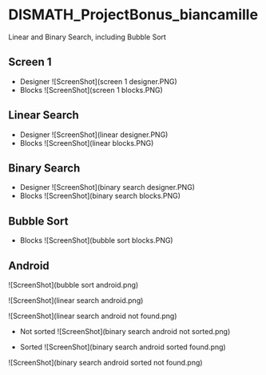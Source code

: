 # DISMATH_ProjectBonus_biancamille
Linear and Binary Search, including Bubble Sort

## Screen 1
- Designer
![ScreenShot](screen 1 designer.PNG)
- Blocks
![ScreenShot](screen 1 blocks.PNG)

## Linear Search
- Designer
![ScreenShot](linear designer.PNG)
- Blocks
![ScreenShot](linear blocks.PNG)

## Binary Search
- Designer
![ScreenShot](binary search designer.PNG)
- Blocks
![ScreenShot](binary search blocks.PNG)

## Bubble Sort
- Blocks
![ScreenShot](bubble sort blocks.PNG)

## Android 
![ScreenShot](bubble sort android.png)

![ScreenShot](linear search android.png)

![ScreenShot](linear search android not found.png)

- Not sorted
![ScreenShot](binary search android not sorted.png)

- Sorted
![ScreenShot](binary search android sorted found.png)

![ScreenShot](binary search android sorted not found.png)
